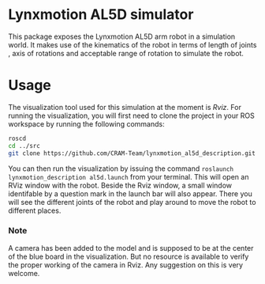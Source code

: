 # Lynxmotion AL5D simulator
This package exposes the Lynxmotion AL5D arm robot in a simulation world. It makes use of the kinematics of the robot in terms of length of joints
, axis of rotations and acceptable range of rotation to simulate the robot.

# Usage
The visualization tool used for this simulation at the moment is *Rviz*. For running the visualization, you will first need to clone the project
in your ROS workspace by running the following commands:
``` bash
roscd
cd ../src
git clone https://github.com/CRAM-Team/lynxmotion_al5d_description.git 
```
You can then run the visualization by issuing the command `roslaunch lynxmotion_description al5d.launch` from your terminal. This will
open an RViz window with the robot. Beside the Rviz window, a small window identifable by a question mark in the launch bar will also appear.
There you will see the different joints of the robot and play around to move the robot to different places.

### Note
A camera has been added to the model and is supposed to be at the center of the
blue board in the visualization. But no resource is available to verify the proper working of the camera in Rviz. Any suggestion on this is very welcome.
